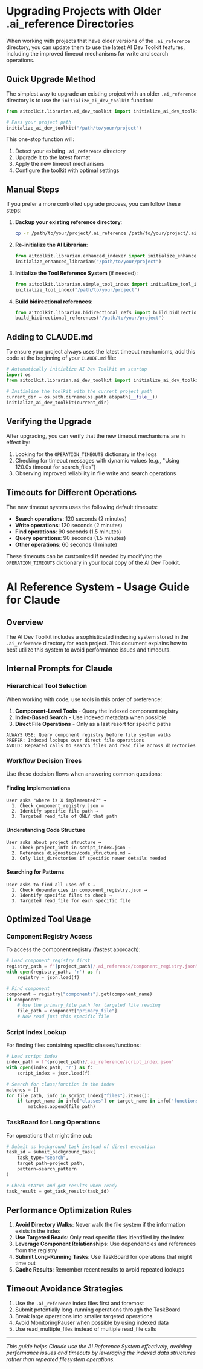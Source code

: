 # Upgrading Projects with Older .ai_reference Directories

When working with projects that have older versions of the `.ai_reference` directory, you can update them to use the latest AI Dev Toolkit features, including the improved timeout mechanisms for write and search operations.

## Quick Upgrade Method

The simplest way to upgrade an existing project with an older `.ai_reference` directory is to use the `initialize_ai_dev_toolkit` function:

```python
from aitoolkit.librarian.ai_dev_toolkit import initialize_ai_dev_toolkit

# Pass your project path
initialize_ai_dev_toolkit("/path/to/your/project")
```

This one-stop function will:
1. Detect your existing `.ai_reference` directory
2. Upgrade it to the latest format
3. Apply the new timeout mechanisms
4. Configure the toolkit with optimal settings

## Manual Steps

If you prefer a more controlled upgrade process, you can follow these steps:

1. **Backup your existing reference directory**:
   ```bash
   cp -r /path/to/your/project/.ai_reference /path/to/your/project/.ai_reference.backup
   ```

2. **Re-initialize the AI Librarian**:
   ```python
   from aitoolkit.librarian.enhanced_indexer import initialize_enhanced_librarian
   initialize_enhanced_librarian("/path/to/your/project")
   ```

3. **Initialize the Tool Reference System** (if needed):
   ```python
   from aitoolkit.librarian.simple_tool_index import initialize_tool_index
   initialize_tool_index("/path/to/your/project")
   ```

4. **Build bidirectional references**:
   ```python
   from aitoolkit.librarian.bidirectional_refs import build_bidirectional_references
   build_bidirectional_references("/path/to/your/project")
   ```

## Adding to CLAUDE.md

To ensure your project always uses the latest timeout mechanisms, add this code at the beginning of your `CLAUDE.md` file:

```python
# Automatically initialize AI Dev Toolkit on startup
import os
from aitoolkit.librarian.ai_dev_toolkit import initialize_ai_dev_toolkit

# Initialize the toolkit with the current project path
current_dir = os.path.dirname(os.path.abspath(__file__))
initialize_ai_dev_toolkit(current_dir)
```

## Verifying the Upgrade

After upgrading, you can verify that the new timeout mechanisms are in effect by:

1. Looking for the `OPERATION_TIMEOUTS` dictionary in the logs
2. Checking for timeout messages with dynamic values (e.g., "Using 120.0s timeout for search_files")
3. Observing improved reliability in file write and search operations

## Timeouts for Different Operations

The new timeout system uses the following default timeouts:

- **Search operations**: 120 seconds (2 minutes)
- **Write operations**: 120 seconds (2 minutes)
- **Find operations**: 90 seconds (1.5 minutes)
- **Query operations**: 90 seconds (1.5 minutes)
- **Other operations**: 60 seconds (1 minute)

These timeouts can be customized if needed by modifying the `OPERATION_TIMEOUTS` dictionary in your local copy of the AI Dev Toolkit.

# AI Reference System - Usage Guide for Claude

## Overview

The AI Dev Toolkit includes a sophisticated indexing system stored in the `.ai_reference` directory for each project. This document explains how to best utilize this system to avoid performance issues and timeouts.

## Internal Prompts for Claude

### Hierarchical Tool Selection

When working with code, use tools in this order of preference:

1. **Component-Level Tools** - Query the indexed component registry
2. **Index-Based Search** - Use indexed metadata when possible
3. **Direct File Operations** - Only as a last resort for specific paths

```
ALWAYS USE: Query component registry before file system walks
PREFER: Indexed lookups over direct file operations
AVOID: Repeated calls to search_files and read_file across directories
```

### Workflow Decision Trees

Use these decision flows when answering common questions:

#### Finding Implementations
```
User asks "where is X implemented?" →
  1. Check component_registry.json →
  2. Identify specific file path →
  3. Targeted read_file of ONLY that path
```

#### Understanding Code Structure
```
User asks about project structure →
  1. Check project_info in script_index.json →
  2. Reference diagnostics/code_structure.md →
  3. Only list_directories if specific newer details needed
```

#### Searching for Patterns
```
User asks to find all uses of X →
  1. Check dependencies in component_registry.json →
  2. Identify specific files to check →
  3. Targeted read_file for each specific file
```

## Optimized Tool Usage

### Component Registry Access

To access the component registry (fastest approach):

```python
# Load component registry first
registry_path = f"{project_path}/.ai_reference/component_registry.json"
with open(registry_path, 'r') as f:
    registry = json.load(f)

# Find component
component = registry["components"].get(component_name)
if component:
    # Use the primary_file path for targeted file reading
    file_path = component["primary_file"]
    # Now read just this specific file
```

### Script Index Lookup

For finding files containing specific classes/functions:

```python
# Load script index
index_path = f"{project_path}/.ai_reference/script_index.json"
with open(index_path, 'r') as f:
    script_index = json.load(f)

# Search for class/function in the index
matches = []
for file_path, info in script_index["files"].items():
    if target_name in info["classes"] or target_name in info["functions"]:
        matches.append(file_path)
```

### TaskBoard for Long Operations

For operations that might time out:

```python
# Submit as background task instead of direct execution
task_id = submit_background_task(
    task_type="search",
    target_path=project_path,
    pattern=search_pattern
)

# Check status and get results when ready
task_result = get_task_result(task_id)
```

## Performance Optimization Rules

1. **Avoid Directory Walks**: Never walk the file system if the information exists in the index
2. **Use Targeted Reads**: Only read specific files identified by the index
3. **Leverage Component Relationships**: Use dependencies and references from the registry
4. **Submit Long-Running Tasks**: Use TaskBoard for operations that might time out
5. **Cache Results**: Remember recent results to avoid repeated lookups

## Timeout Avoidance Strategies

1. Use the `.ai_reference` index files first and foremost
2. Submit potentially long-running operations through the TaskBoard
3. Break large operations into smaller targeted operations
4. Avoid MonitoringPauser when possible by using indexed data
5. Use read_multiple_files instead of multiple read_file calls

---

*This guide helps Claude use the AI Reference System effectively, avoiding performance issues and timeouts by leveraging the indexed data structures rather than repeated filesystem operations.*